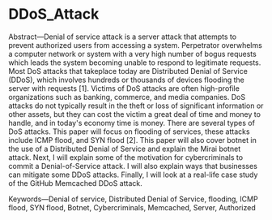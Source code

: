# DDoS_Attack

Abstract—Denial of service attack is a server attack that attempts to prevent authorized users from accessing a system. Perpetrator overwhelms a computer network or system with a very high number of bogus requests which leads the system becoming unable to respond to legitimate requests. Most DoS attacks that takeplace today are Distributed Denial of Service (DDoS), which involves hundreds or thousands of devices flooding the server with requests [1]. Victims of DoS attacks are often high-profile organizations such as banking, commerce, and media companies. DoS attacks do not typically result in the theft or loss of significant information or other assets, but they can cost the victim a great deal of time and money to handle, and in today's economy time is money. There are several types of DoS attacks. This paper will focus on flooding of services, these attacks include ICMP flood, and SYN flood [2]. This paper will also cover botnet in the use of a Distributed Denial of Service and explain the Mirai botnet attack. Next, I will explain some of the motivation for cybercriminals to commit a Denial-of-Service attack. I will also explain ways that businesses can mitigate some DDoS attacks. Finally, I will look at a real-life case study of the GitHub Memcached DDoS attack.


Keywords—Denial of service, Distributed  Denial  of  Service, flooding, ICMP   flood, SYN flood, Botnet, Cybercriminals, Memcached, Server, Authorized
